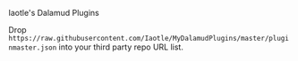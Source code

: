 Iaotle's Dalamud Plugins

Drop `https://raw.githubusercontent.com/Iaotle/MyDalamudPlugins/master/pluginmaster.json` into your third party repo URL list.
